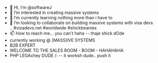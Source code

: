 - 👋 Hi, I’m @softwareJ
- 👀 I’m interested in creating massive systems
- 🌱 I’m currently learning nothing more than i have to
- 💞️ I’m looking to collaborate on building massive systems with visa devs .. #vizadevs.net #worldwide #shickbeanies
- 📫 How to reach me... you can't haha -- thaje shick dOde
- currently working @ [MASS]IVE SYSTEMS
- B2B EXPERT
- WELCOME TO THE SALES ROOM - BOOM - HAHAHAHA
- PHP LEGAchey DUDE /: -- it worksh dude.. push it
<!---
softwareJ/softwareJ is a ✨ special ✨ repository because its `README.md` (this file) appears on your GitHub profile.
You can click the Preview link to take a look at your changes.
--->
